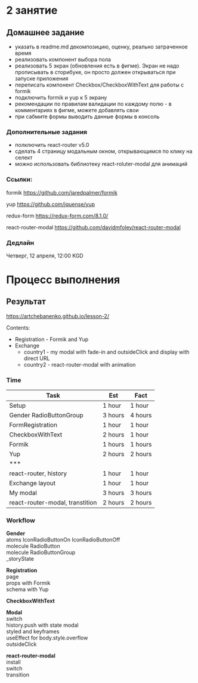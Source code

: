 # 2 занятие

## Домашнее задание

- указать в readme.md декомпозицию, оценку, реально затраченное время
- реализовать компонент выбора пола
- реализовать 5 экран (обновления есть в фигме). Экран не надо прописывать в сторибуке, он просто должен открываться при запуске приложения
- переписать компонент Checkbox/CheckboxWithText для работы с formik
- подключить formik и yup к 5 экрану
- рекомендации по правилам валидации по каждому полю - в комментариях в фигме, можете добавлять свои
- при сабмите формы выводить данные формы в консоль


### Дополнительные задания

- полключить react-router v5.0
- сделать 4 страницу модальным окном, открывающимся по клику на селект
- можно использовать библиотеку react-roluter-modal для анимаций

### Ссылки:
formik https://github.com/jaredpalmer/formik

yup https://github.com/jquense/yup

redux-form https://redux-form.com/8.1.0/

react-router-modal https://github.com/davidmfoley/react-router-modal

### Дедлайн

Четверг, 12 апреля, 12:00 KGD

# Процесс выполнения

## Результат

https://artchebanenko.github.io/lesson-2/  

Contents:  
- Registration - Formik and Yup
- Exchange
  - country1 - my modal with fade-in and outsideClick and display with direct URL
  - country2 - react-router-modal with animation

### Time

|Task|Est|Fact|
|-|-|-|
|Setup|1 hour|1 hour|
|Gender RadioButtonGroup|3 hours|4 hours|
|FormRegistration|1 hour|1 hour|
|CheckboxWithText|2 hours|1 hour|
|Formik|1 hours|1 hours|
|Yup|2 hours|2 hours|
|***|
|react-router, history|1 hour|1 hour|
|Exchange layout|1 hour|1 hour|
|My modal|3 hours|3 hours|
|react-router-modal, transtition|2 hours|2 hours|

### Workflow

**Gender**  
atoms IconRadioButtonOn IconRadioButtonOff  
molecule RadioButton  
molecule RadioButtonGroup  
_storyState  

**Registration**  
page  
props with Formik  
schema with Yup  

**CheckboxWithText**  

**Modal**  
switch  
history.push with state modal  
styled and keyframes  
useEffect for body.style.overflow  
outsideClick  

**react-router-modal**  
install  
switch  
transition  
